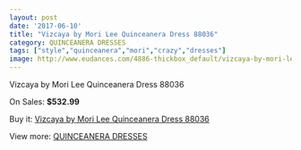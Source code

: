 ```yaml
---
layout: post
date: '2017-06-10'
title: "Vizcaya by Mori Lee Quinceanera Dress 88036"
category: QUINCEANERA DRESSES
tags: ["style","quinceanera","mori","crazy","dresses"]
image: http://www.eudances.com/4886-thickbox_default/vizcaya-by-mori-lee-quinceanera-dress-88036.jpg
---
```

Vizcaya by Mori Lee Quinceanera Dress 88036

On Sales: **$532.99**
<a href="https://www.eudances.com/en/quinceanera-dresses/1647-vizcaya-by-mori-lee-quinceanera-dress-88036.html"><amp-img layout="responsive" width="600" height="600" src="//www.eudances.com/4886-thickbox_default/vizcaya-by-mori-lee-quinceanera-dress-88036.jpg" alt="Vizcaya by Mori Lee Quinceanera Dress 88036 0" /></a>
<a href="https://www.eudances.com/en/quinceanera-dresses/1647-vizcaya-by-mori-lee-quinceanera-dress-88036.html"><amp-img layout="responsive" width="600" height="600" src="//www.eudances.com/4888-thickbox_default/vizcaya-by-mori-lee-quinceanera-dress-88036.jpg" alt="Vizcaya by Mori Lee Quinceanera Dress 88036 1" /></a>
<a href="https://www.eudances.com/en/quinceanera-dresses/1647-vizcaya-by-mori-lee-quinceanera-dress-88036.html"><amp-img layout="responsive" width="600" height="600" src="//www.eudances.com/4887-thickbox_default/vizcaya-by-mori-lee-quinceanera-dress-88036.jpg" alt="Vizcaya by Mori Lee Quinceanera Dress 88036 2" /></a>

Buy it: [Vizcaya by Mori Lee Quinceanera Dress 88036](https://www.eudances.com/en/quinceanera-dresses/1647-vizcaya-by-mori-lee-quinceanera-dress-88036.html "Vizcaya by Mori Lee Quinceanera Dress 88036")

View more: [QUINCEANERA DRESSES](https://www.eudances.com/en/17-quinceanera-dresses "QUINCEANERA DRESSES")